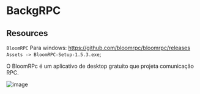 # BackgRPC

## Resources

`BloomRPC`
Para windows: https://github.com/bloomrpc/bloomrpc/releases `Assets -> BloomRPC-Setup-1.5.3.exe`;

O BloomRPc é um aplicativo de desktop gratuito que projeta comunicação RPC.

![image](https://user-images.githubusercontent.com/57415712/156485809-4c78c5d2-3cce-413f-8055-70afe0c80713.png)
